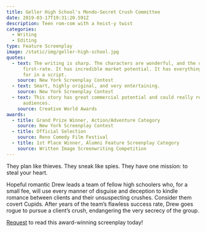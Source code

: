 ```yaml
---
title: Geller High School's Mondo-Secret Crush Committee
date: 2019-03-17T19:31:20.591Z
description: Teen rom-com with a heist-y twist
categories:
  - Writing
  - Editing
type: Feature Screenplay
image: /static/img/geller-high-school.jpg
quotes:
  - text: The writing is sharp. The characters are wonderful, and the dialogue is
      first-rate. It has incredible market potential. It has everything one asks
      for in a script.
    source: New York Screenplay Contest
  - text: Smart, highly original, and very entertaining.
    source: New York Screenplay Contest
  - text: This story has great commercial potential and could really resonate with
      audiences.
    source: Creative World Awards
awards:
  - title: Grand Prize Winner, Action/Adventure Category
    source: New York Screenplay Contest
  - title: Official Selection
    source: Reno Comedy Film Festival
  - title: 1st Place Winner, Alumni Feature Screenplay Category
    source: Written Image Screenwriting Competition
---
```

They plan like thieves. They sneak like spies. They have one mission: to steal your heart.

Hopeful romantic Drew leads a team of fellow high schoolers who, for a small fee, will use every manner of disguise and deception to kindle romance between clients and their unsuspecting crushes. Consider them covert Cupids. After years of the team’s flawless success rate, Drew goes rogue to pursue a client’s crush, endangering the very secrecy of the group.

[Request](mailto:cj@cjarellano.com) to read this award-winning screenplay today!
